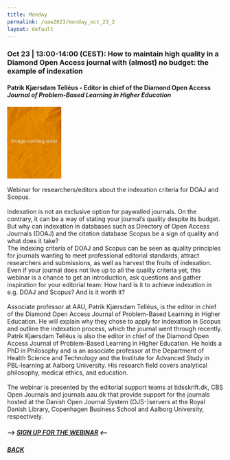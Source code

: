 ```yaml
---
title: Monday
permalink: /oaw2023/monday_oct_23_2
layout: default
---
```


### Oct 23 | 13:00-14:00 (CEST): How to maintain high quality in a Diamond Open Access journal with (almost) no budget: the example of indexation

#### Patrik Kjærsdam Telléus -  Editor in chief of the Diamond Open Access *Journal of Problem-Based Learning in Higher Education*

<img src="/images/no image.jpg" alt="No image" style="height: 25%; width:25%;"/>

Webinar for researchers/editors about the indexation criteria for DOAJ and Scopus.<br><br> 
Indexation is not an exclusive option for paywalled journals. On the contrary, it can be a way of stating your journal’s quality despite its budget. 
But why can indexation in databases such as Directory of Open Access Journals (DOAJ) and the citation database Scopus be a sign of quality and what does it take?<br> 
The indexing criteria of DOAJ and Scopus can be seen as quality principles for journals wanting to meet professional editorial standards, attract researchers and submissions, as well as harvest the fruits of indexation. Even if your journal does not live up to all the quality criteria yet, this webinar is a chance to get an introduction, ask questions and gather inspiration for your editorial team: How hard is it to achieve indexation in e.g. DOAJ and Scopus? And is it worth it?<br><br> 
Associate professor at AAU, Patrik Kjærsdam Telléus, is the editor in chief of the Diamond Open Access Journal of Problem-Based Learning in Higher Education. He will explain why they chose to apply for indexation in Scopus and outline the indexation process, which the journal went through recently. Patrik Kjærsdam Telléus is also the editor in chief of the Diamond Open Access Journal of Problem-Based Learning in Higher Education. He holds a PhD in Philosophy and is an associate professor at the Department of Health Science and Technology and the Institute for Advanced Study in PBL-learning at Aalborg University. His research field covers analytical philosophy, medical ethics, and education.<br><br>
The webinar is presented by the editorial support teams at tidsskrift.dk, CBS Open Journals and journals.aau.dk that provide support for the journals hosted at the Danish Open Journal System (OJS-)servers at the Royal Danish Library, Copenhagen Business School and Aalborg University, respectively. 

##### --> [SIGN UP FOR THE WEBINAR](https://docs.google.com/forms/d/e/1FAIpQLSd1RALcLRO2hHmQ2f1gL9SifTxv5BNK5D7E5na5nu3UyA8Xlg/viewform?usp=sf_link) <--

##### [BACK](https://openaccess.dk/oaw2023#programme-of-the-danish-open-access-week-2023)
